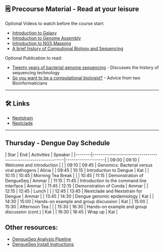 ## 🗒️ Precourse Material - Read at your leisure 

Optional Videos to watch before the course start:
- [Introduction to Galaxy](https://www.youtube.com/watch?v=64oS5uXVRV0)
- [Introduction to Genome Assembly](https://youtu.be/-EX_G1griZE?si=iQMFxHw7OJtg-VbD)
- [Introduction to NGS Mapping](https://www.youtube.com/watch?v=zuRF_uPTY-Q)
- [A brief history of Computional Biology and Sequencing](https://youtu.be/idl6oq-MxbM?si=A3ShRWdwoVkjgXqk&t=575)

Optional Publication to read:
- [Twenty years of bacterial genome sequencing](https://www.nature.com/articles/nrmicro3565) - Discusses the history of sequencing technology
- [So you want to be a computational biologist?](https://www.nature.com/articles/nbt.2740) - Advice from two Bioinformaticians

---
## 🛠️ Links 

- [Nextstrain](https://nextstrain.org)
- [Nextclade](https://nextclade.org)

---

## Thursday - Dengue Day Schedule

| Star   | End   | Activities                                            | Speaker            |
|--------|---------------------------------------------------------------|--------------------|
| 09:00  | 09:10 | Welcome and introduction                              |                    |
| 09:10  | 09:45 | Genomics: Bacterial versus viral pathogens            | Alicia             |
| 09:45  | 10:15 | Introduction to Dengue                                | Kat                |
| 10:15  | 10:45 | Morning Tea Break                                     |                    |
| 10:45  | 11:15 | Demonstration of DengueSeq                            | Ammar              |
| 11:15  | 11:45 | Introduction to the command line interface            | Ammar              |
| 11:45  | 12:15 | Demonstration of Conda                                | Ammar              |
| 12:15  | 12:45 | Lunch                                                 |                    |
| 12:45  | 13:45 | Nextclade and Nextstrain for Dengue                   | Ammar              |
| 13:45  | 14:30 | Dengue genomic epidemiology                           | Kat                |
| 14:30  | 15:00 | Hands-on example and group discussion                 | Kat                |
| 15:00  | 15:30 | Afternoon Tea                                         |                    |
| 15:30  | 16:30 | Hands-on example and group discussion (cont.)         | Kat                |
| 16:30  | 16:45 | Wrap up                                               | Kat                |

## Other resources:

- [DengueSeq Analysis Pipeline](https://github.com/grubaughlab/DENV_pipeline)
- [DengueSeq Install Instructions](https://github.com/centre-pathogen-genomics/DENV_Amplicon)

